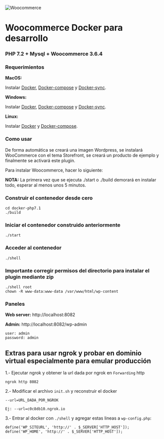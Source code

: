 ![Woocommerce](https://woocommerce.com/wp-content/themes/woo/images/logo-woocommerce@2x.png)

#  Woocommerce Docker para desarrollo

### PHP 7.2 + Mysql + Woocommerce  3.6.4

### Requerimientos

**MacOS:**

Instalar [Docker](https://docs.docker.com/docker-for-mac/install/), [Docker-compose](https://docs.docker.com/compose/install/#install-compose) y [Docker-sync](https://github.com/EugenMayer/docker-sync/wiki/docker-sync-on-OSX).

**Windows:**

Instalar [Docker](https://docs.docker.com/docker-for-windows/install/), [Docker-compose](https://docs.docker.com/compose/install/#install-compose) y [Docker-sync](https://github.com/EugenMayer/docker-sync/wiki/docker-sync-on-Windows).

**Linux:**

Instalar [Docker](https://docs.docker.com/engine/installation/linux/docker-ce/ubuntu/) y [Docker-compose](https://docs.docker.com/compose/install/#install-compose).

### Como usar

De forma automática se creará una imagen Wordpress, se instalará WooCommerce con el tema Storefront, se creará un producto de ejemplo y finalmente se activará este plugin.

Para instalar Woocommerce, hacer lo siguiente:

**NOTA:** La primera vez que se ejecuta ./start o ./build demorará en instalar todo, esperar al menos unos 5 minutos.

### Construir el contenedor desde cero

```
cd docker-php7.1
./build
```

### Iniciar el contenedor construido anteriormente

```
./start
```

### Acceder al contenedor

```
./shell
```

### Importante corregir permisos del directorio para instalar el plugin mediante zip

```
./shell root
chown -R www-data:www-data /var/www/html/wp-content
```


### Paneles

**Web server:** http://localhost:8082

**Admin:** http://localhost:8082/wp-admin

    user: admin
    password: admin

## Extras para usar ngrok y probar en dominio virtual especialmente para emular producción

1.- Ejecutar ngrok y obtener la url dada por ngrok en `Forwarding` http

    ngrok http 8082

2.- Modificar el archivo `init.sh` y reconstruir el docker

    --url=URL_DADA_POR_NGROK

    Ej: --url=c0c8db10.ngrok.io

3.- Entrar al docker con `./shell` y agregar estas lineas a `wp-config.php`:

    define('WP_SITEURL', 'http://' . $_SERVER['HTTP_HOST']);
    define('WP_HOME', 'http://' . $_SERVER['HTTP_HOST']);

